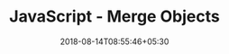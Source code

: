 ---
id: javascript-merge-objects
title: JavaScript - Merge Objects
date: 2018-08-14T08:55:46+05:30
draft: true
categories:
- "javascript"
tags:
- "javascript"
- "objects"
- "merge"
---